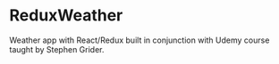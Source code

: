 # ReduxWeather
Weather app with React/Redux built in conjunction with Udemy course taught by Stephen Grider.
